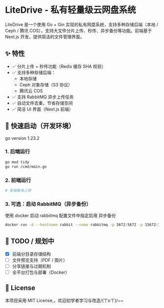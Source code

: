 # LiteDrive - 私有轻量级云网盘系统

LiteDrive 是一个使用 Go + Gin 实现的私有网盘系统，支持多种存储后端（本地 / Ceph / 腾讯 COS），支持大文件分片上传、秒传、异步备份等功能。前端基于 Next.js 开发，提供简洁的文件管理界面。

## ✨ 特性

- ✅ 分片上传 + 秒传功能（Redis 缓存 SHA 校验）
- ✅ 支持多种存储后端：
    - 本地存储
    - Ceph 对象存储（S3 协议）
    - 腾讯云 COS
- ✅ 支持 RabbitMQ 异步上传任务
- ✅ 自动文件去重，节省存储空间
- ✅ 简洁 UI 界面（Next.js 前端）

## 🚀 快速启动（开发环境）
go version 1.23.2

### 1. 后端运行
```bash
go mod tidy
go run /cmd/main.go
```
### 2. 前端运行
```bash
# 前端暂未上传
```
### 3. 可选：启动 RabbitMQ（异步备份）
使用 docker 启动 rabbitmq 配置文件中指定启用 异步备份
```bash
docker run -d --hostname rabbit --name rabbitmq -p 5672:5672 -p 15672:15672 rabbitmq:3-management
```

## 🔧 TODO / 规划中
- [x] 前端分目录存储结构
- [ ] 文件预览支持（PDF / 图片）
- [ ] 分享链接与过期机制
- [ ] 全平台打包与部署（Docker）

## 📃 License
本项目采用 MIT License,，欢迎初学者学习与改造/(ㄒoㄒ)/~~





